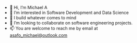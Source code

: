 - 👋 Hi, I’m Michael A
- 👀 I’m interested in Software Development and Data Science
- 🌱 I build whatever comes to mind
- 💞️ I’m looking to collaborate on software engineering projects.
- 📫 You are welcome to reach me by email at asafo_michael@outlook.com


